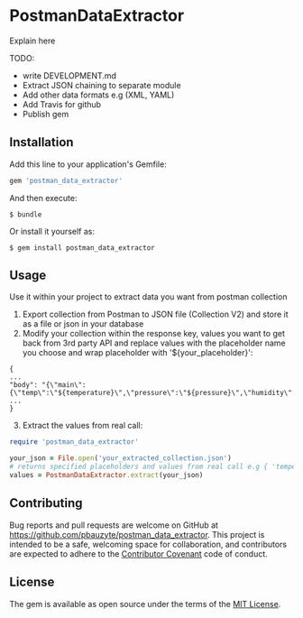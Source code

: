 # PostmanDataExtractor

Explain here

TODO:
* write DEVELOPMENT.md
* Extract JSON chaining to separate module
* Add other data formats e.g (XML, YAML)
* Add Travis for github
* Publish gem

## Installation

Add this line to your application's Gemfile:

```ruby
gem 'postman_data_extractor'
```

And then execute:

    $ bundle

Or install it yourself as:

    $ gem install postman_data_extractor

## Usage

Use it within your project to extract data you want from postman collection

1. Export collection from Postman to JSON file (Collection V2) and store it as a file or json in your database
2. Modify your collection within the response key, values you want to get back from 3rd party API and replace values with the placeholder name you choose and wrap placeholder with '${your_placeholder}':

```
{
...
"body": "{\"main\":{\"temp\":\"${temperature}\",\"pressure\":\"${pressure}\",\"humidity\":81,\"temp_min\":279.15,\"temp_max\":281.15}"
...
}
```

3. Extract the values from real call:
```ruby
require 'postman_data_extractor'

your_json = File.open('your_extracted_collection.json')
# returns specified placeholders and values from real call e.g { 'temperature' => 280.32, 'pressure' => 1012 } 
values = PostmanDataExtractor.extract(your_json)

```

## Contributing

Bug reports and pull requests are welcome on GitHub at https://github.com/pbauzyte/postman_data_extractor. This project is intended to be a safe, welcoming space for collaboration, and contributors are expected to adhere to the [Contributor Covenant](http://contributor-covenant.org) code of conduct.

## License

The gem is available as open source under the terms of the [MIT License](https://opensource.org/licenses/MIT).

